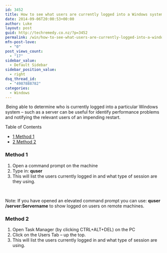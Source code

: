 ```yaml
---
id: 3452
title: How to see what users are currently logged into a Windows system
date: 2014-09-06T20:00:53+00:00
author: Luke
layout: post
guid: http://techremedy.co.nz/?p=3452
permalink: /win/how-to-see-what-users-are-currently-logged-into-a-windows-system/
mfn-post-love:
  - "0"
post_views_count:
  - "17"
sidebar_value:
  - Default Sidebar
sidebar_position_value:
  - right
dsq_thread_id:
  - "4987888782"
categories:
  - Windows
---
```

<span style="font-size: 1pt;">Bein</span>Being able to determine who is currently logged into a particular Windows system – such as a server can be useful for identify performance problems and notifying the relevant users of an impending restart.

<div id="toc_container" class="no_bullets">
  <p class="toc_title">
    Table of Contents
  </p>
  
  <ul class="toc_list">
    <li>
      <a href="#Method_1"><span class="toc_number toc_depth_1">1</span> Method 1</a>
    </li>
    <li>
      <a href="#Method_2"><span class="toc_number toc_depth_1">2</span> Method 2</a>
    </li>
  </ul>
</div>

### <span id="Method_1">Method 1</span>

  1. Open a command prompt on the machine
  2. Type in: **quser**
  3. This will list the users currently logged in and what type of session are they using.

&nbsp;

Note: If you have opened an elevated command prompt you can use: **quser /server:Servername** to show logged on users on remote machines.

### <span id="Method_2">Method 2</span>

  1. Open Task Manager (by clicking CTRL+ALT+DEL) on the PC
  2. Click on the Users Tab – up the top.
  3. This will list the users currently logged in and what type of session are using.